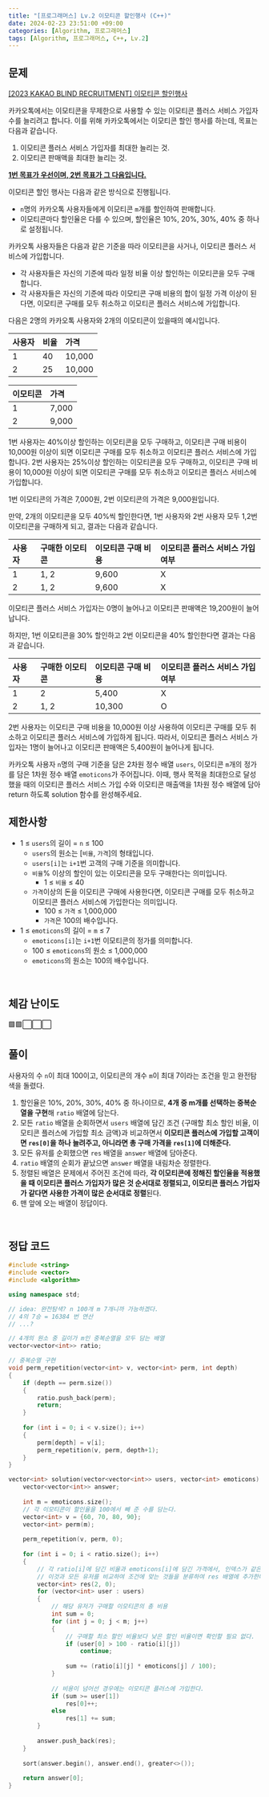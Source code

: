 ```yaml
---
title: "[프로그래머스] Lv.2 이모티콘 할인행사 (C++)"
date: 2024-02-23 23:51:00 +09:00
categories: [Algorithm, 프로그래머스]
tags: [Algorithm, 프로그래머스, C++, Lv.2]
---
```

## **문제**
[[2023 KAKAO BLIND RECRUITMENT] 이모티콘 할인행사](https://school.programmers.co.kr/learn/courses/30/lessons/150368)

카카오톡에서는 이모티콘을 무제한으로 사용할 수 있는 이모티콘 플러스 서비스 가입자 수를 늘리려고 합니다.
이를 위해 카카오톡에서는 이모티콘 할인 행사를 하는데, 목표는 다음과 같습니다.

1. 이모티콘 플러스 서비스 가입자를 최대한 늘리는 것.
2. 이모티콘 판매액을 최대한 늘리는 것.

**<u>1번 목표가 우선이며, 2번 목표가 그 다음입니다.</u>**

이모티콘 할인 행사는 다음과 같은 방식으로 진행됩니다.

- `n`명의 카카오톡 사용자들에게 이모티콘 `m`개를 할인하여 판매합니다.
- 이모티콘마다 할인율은 다를 수 있으며, 할인율은 10%, 20%, 30%, 40% 중 하나로 설정됩니다.

카카오톡 사용자들은 다음과 같은 기준을 따라 이모티콘을 사거나, 이모티콘 플러스 서비스에 가입합니다.

- 각 사용자들은 자신의 기준에 따라 일정 비율 이상 할인하는 이모티콘을 모두 구매합니다.
- 각 사용자들은 자신의 기준에 따라 이모티콘 구매 비용의 합이 일정 가격 이상이 된다면, 이모티콘 구매를 모두 취소하고 이모티콘 플러스 서비스에 가입합니다.

다음은 2명의 카카오톡 사용자와 2개의 이모티콘이 있을때의 예시입니다.

|사용자|비율|가격|
|:---|:---|:---|
|1|40|10,000|
|2|25|10,000|

|이모티콘|가격|
|:---|:---|
|1|7,000|
|2|9,000|

1번 사용자는 40%이상 할인하는 이모티콘을 모두 구매하고, 이모티콘 구매 비용이 10,000원 이상이 되면 이모티콘 구매를 모두 취소하고 이모티콘 플러스 서비스에 가입합니다.
2번 사용자는 25%이상 할인하는 이모티콘을 모두 구매하고, 이모티콘 구매 비용이 10,000원 이상이 되면 이모티콘 구매를 모두 취소하고 이모티콘 플러스 서비스에 가입합니다.

1번 이모티콘의 가격은 7,000원, 2번 이모티콘의 가격은 9,000원입니다.

만약, 2개의 이모티콘을 모두 40%씩 할인한다면, 1번 사용자와 2번 사용자 모두 1,2번 이모티콘을 구매하게 되고, 결과는 다음과 같습니다.

|사용자|구매한 이모티콘|이모티콘 구매 비용|이모티콘 플러스 서비스 가입 여부|
|:---|:---|:---|:---|
|1|1, 2|9,600|X|
|2|1, 2|9,600|X|

이모티콘 플러스 서비스 가입자는 0명이 늘어나고 이모티콘 판매액은 19,200원이 늘어납니다.

하지만, 1번 이모티콘을 30% 할인하고 2번 이모티콘을 40% 할인한다면 결과는 다음과 같습니다.

|사용자|구매한 이모티콘|이모티콘 구매 비용|이모티콘 플러스 서비스 가입 여부|
|:---|:---|:---|:---|
|1|2|5,400|X|
|2|1, 2|10,300|O|

2번 사용자는 이모티콘 구매 비용을 10,000원 이상 사용하여 이모티콘 구매를 모두 취소하고 이모티콘 플러스 서비스에 가입하게 됩니다.
따라서, 이모티콘 플러스 서비스 가입자는 1명이 늘어나고 이모티콘 판매액은 5,400원이 늘어나게 됩니다.

카카오톡 사용자 `n`명의 구매 기준을 담은 2차원 정수 배열 `users`, 이모티콘 `m`개의 정가를 담은 1차원 정수 배열 `emoticons`가 주어집니다. 이때, 행사 목적을 최대한으로 달성했을 때의 이모티콘 플러스 서비스 가입 수와 이모티콘 매출액을 1차원 정수 배열에 담아 return 하도록 solution 함수를 완성해주세요.
<br>

## **제한사항**
- 1 ≤ `users`의 길이 = `n` ≤ 100
    - `users`의 원소는 [`비율`, `가격`]의 형태입니다.
    - `users[i]`는 `i+1`번 고객의 구매 기준을 의미합니다.
    - `비율`% 이상의 할인이 있는 이모티콘을 모두 구매한다는 의미입니다.
        - 1 ≤ `비율` ≤ 40
    - `가격`이상의 돈을 이모티콘 구매에 사용한다면, 이모티콘 구매를 모두 취소하고 이모티콘 플러스 서비스에 가입한다는 의미입니다.
        - 100 ≤ `가격` ≤ 1,000,000
        - `가격`은 100의 배수입니다.
- 1 ≤ `emoticons`의 길이 = `m` ≤ 7
    - `emoticons[i]`는 `i+1`번 이모티콘의 정가를 의미합니다.
    - 100 ≤ `emoticons`의 원소 ≤ 1,000,000
    - `emoticons`의 원소는 100의 배수입니다.
<br>

## **체감 난이도**
🟩🟩⬜⬜⬜
<br>

## **풀이**
사용자의 수 `n`이 최대 100이고, 이모티콘의 개수 `m`이 최대 7이라는 조건을 믿고 완전탐색을 돌렸다.

1. 할인율은 10%, 20%, 30%, 40% 중 하나이므로, **4개 중 m개를 선택하는 중복순열을 구현**해 `ratio` 배열에 담는다.
2. 모든 `ratio` 배열을 순회하면서 `users` 배열에 담긴 조건 {구매할 최소 할인 비율, 이모티콘 플러스에 가입할 최소 금액}과 비교하면서 **이모티콘 플러스에 가입할 고객이면 `res[0]`을 하나 늘려주고, 아니라면 총 구매 가격을 `res[1]`에 더해준다.**
3. 모든 유저를 순회했으면 `res` 배열을 `answer` 배열에 담아준다.
4. `ratio` 배열의 순회가 끝났으면 `answer` 배열을 내림차순 정렬한다.
5. 정렬된 배열은 문제에서 주어진 조건에 따라, **각 이모티콘에 정해진 할인율을 적용했을 때 이모티콘 플러스 가입자가 많은 것 순서대로 정렬되고, 이모티콘 플러스 가입자가 같다면 사용한 가격이 많은 순서대로 정렬**된다.
6. 맨 앞에 오는 배열이 정답이다.
<br>

## **정답 코드**
```c++
#include <string>
#include <vector>
#include <algorithm>

using namespace std;

// idea: 완전탐색? n 100개 m 7개니까 가능하겠다.
// 4의 7승 = 16384 번 연산
// ...?

// 4개의 원소 중 길이가 m인 중복순열을 모두 담는 배열
vector<vector<int>> ratio;

// 중복순열 구현
void perm_repetition(vector<int> v, vector<int> perm, int depth)
{
    if (depth == perm.size())
    {        
        ratio.push_back(perm);
        return;
    }
    
    for (int i = 0; i < v.size(); i++)
    {
        perm[depth] = v[i];
        perm_repetition(v, perm, depth+1);
    }
}

vector<int> solution(vector<vector<int>> users, vector<int> emoticons) {
    vector<vector<int>> answer;
    
    int m = emoticons.size();
    // 각 이모티콘이 할인율을 100에서 빼 준 수를 담는다.
    vector<int> v = {60, 70, 80, 90};
    vector<int> perm(m);
    
    perm_repetition(v, perm, 0);
    
    for (int i = 0; i < ratio.size(); i++)
    {
        // 각 ratio[i]에 담긴 비율과 emoticons[i]에 담긴 가격에서, 인덱스가 같은 것들을 서로 곱하면 실제로 판매될 가격을 구할 수 있다.
        // 이것과 모든 유저를 비교하여 조건에 맞는 것들을 분류하여 res 배열에 추가한다.
        vector<int> res(2, 0);
        for (vector<int> user : users)
        {
            // 해당 유저가 구매할 이모티콘의 총 비용
            int sum = 0;
            for (int j = 0; j < m; j++)
            {
                // 구매할 최소 할인 비율보다 낮은 할인 비율이면 확인할 필요 없다.
                if (user[0] > 100 - ratio[i][j])
                    continue;
                
                sum += (ratio[i][j] * emoticons[j] / 100);
            }
            
            // 비용이 넘어선 경우에는 이모티콘 플러스에 가입한다.
            if (sum >= user[1])
                res[0]++;
            else
                res[1] += sum;
        }
        
        answer.push_back(res);
    }
    
    sort(answer.begin(), answer.end(), greater<>());
    
    return answer[0];
}
```